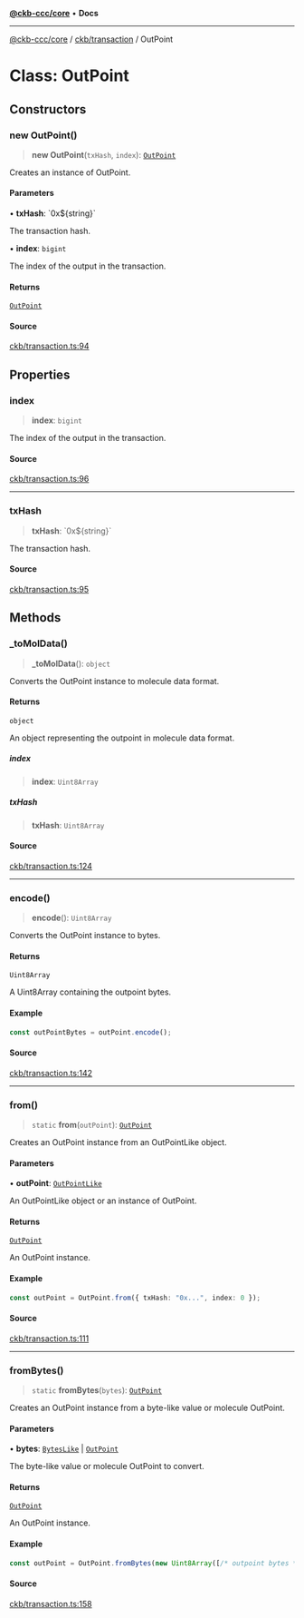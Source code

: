 [**@ckb-ccc/core**](README.md) • **Docs**

***

[@ckb-ccc/core](README.md) / [ckb/transaction](ckb.transaction.md) / OutPoint

# Class: OutPoint

## Constructors

### new OutPoint()

> **new OutPoint**(`txHash`, `index`): [`OutPoint`](ckb.transaction.Class.OutPoint.md)

Creates an instance of OutPoint.

#### Parameters

• **txHash**: \`0x$\{string\}\`

The transaction hash.

• **index**: `bigint`

The index of the output in the transaction.

#### Returns

[`OutPoint`](ckb.transaction.Class.OutPoint.md)

#### Source

[ckb/transaction.ts:94](https://github.com/SpectreMercury/ccc/blob/1b34760fdeb60ebebc0a7e641c12ef11dff1e7d0/packages/core/src/ckb/transaction.ts#L94)

## Properties

### index

> **index**: `bigint`

The index of the output in the transaction.

#### Source

[ckb/transaction.ts:96](https://github.com/SpectreMercury/ccc/blob/1b34760fdeb60ebebc0a7e641c12ef11dff1e7d0/packages/core/src/ckb/transaction.ts#L96)

***

### txHash

> **txHash**: \`0x$\{string\}\`

The transaction hash.

#### Source

[ckb/transaction.ts:95](https://github.com/SpectreMercury/ccc/blob/1b34760fdeb60ebebc0a7e641c12ef11dff1e7d0/packages/core/src/ckb/transaction.ts#L95)

## Methods

### \_toMolData()

> **\_toMolData**(): `object`

Converts the OutPoint instance to molecule data format.

#### Returns

`object`

An object representing the outpoint in molecule data format.

##### index

> **index**: `Uint8Array`

##### txHash

> **txHash**: `Uint8Array`

#### Source

[ckb/transaction.ts:124](https://github.com/SpectreMercury/ccc/blob/1b34760fdeb60ebebc0a7e641c12ef11dff1e7d0/packages/core/src/ckb/transaction.ts#L124)

***

### encode()

> **encode**(): `Uint8Array`

Converts the OutPoint instance to bytes.

#### Returns

`Uint8Array`

A Uint8Array containing the outpoint bytes.

#### Example

```typescript
const outPointBytes = outPoint.encode();
```

#### Source

[ckb/transaction.ts:142](https://github.com/SpectreMercury/ccc/blob/1b34760fdeb60ebebc0a7e641c12ef11dff1e7d0/packages/core/src/ckb/transaction.ts#L142)

***

### from()

> `static` **from**(`outPoint`): [`OutPoint`](ckb.transaction.Class.OutPoint.md)

Creates an OutPoint instance from an OutPointLike object.

#### Parameters

• **outPoint**: [`OutPointLike`](ckb.transaction.Type.OutPointLike.md)

An OutPointLike object or an instance of OutPoint.

#### Returns

[`OutPoint`](ckb.transaction.Class.OutPoint.md)

An OutPoint instance.

#### Example

```typescript
const outPoint = OutPoint.from({ txHash: "0x...", index: 0 });
```

#### Source

[ckb/transaction.ts:111](https://github.com/SpectreMercury/ccc/blob/1b34760fdeb60ebebc0a7e641c12ef11dff1e7d0/packages/core/src/ckb/transaction.ts#L111)

***

### fromBytes()

> `static` **fromBytes**(`bytes`): [`OutPoint`](ckb.transaction.Class.OutPoint.md)

Creates an OutPoint instance from a byte-like value or molecule OutPoint.

#### Parameters

• **bytes**: [`BytesLike`](bytes.Type.BytesLike.md) \| [`OutPoint`](ckb.molecule.advanced.generated.Class.OutPoint.md)

The byte-like value or molecule OutPoint to convert.

#### Returns

[`OutPoint`](ckb.transaction.Class.OutPoint.md)

An OutPoint instance.

#### Example

```typescript
const outPoint = OutPoint.fromBytes(new Uint8Array([/* outpoint bytes */]));
```

#### Source

[ckb/transaction.ts:158](https://github.com/SpectreMercury/ccc/blob/1b34760fdeb60ebebc0a7e641c12ef11dff1e7d0/packages/core/src/ckb/transaction.ts#L158)
